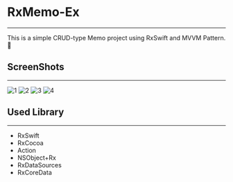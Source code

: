 # RxMemo-Ex
---
This is a simple CRUD-type Memo project using RxSwift and MVVM Pattern.🤗

## ScreenShots
---
![1](https://i.imgur.com/fnRpnfa.png?1)
![2](https://i.imgur.com/zmuzKya.png?1)
![3](https://i.imgur.com/igft3Kj.png?2)
![4](https://i.imgur.com/Qz0EEZX.png?5)


## Used Library
---
* RxSwift
* RxCocoa
* Action
* NSObject+Rx
* RxDataSources
* RxCoreData
